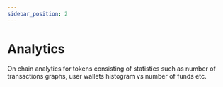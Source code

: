 ```yaml
---
sidebar_position: 2
---
```


# Analytics

On chain analytics for tokens consisting of statistics such as number of transactions graphs, user wallets histogram vs number of funds etc.
